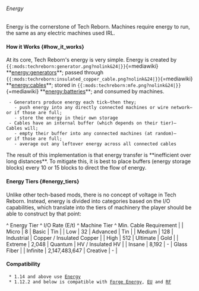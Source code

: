 ###### Energy

Energy is the cornerstone of Tech Reborn. Machines require energy to
run, the same as any electric machines used IRL.

#### How it Works {#how_it_works}

At its core, Tech Reborn's energy is very simple. Energy is created by
`{{:mods:techreborn:generator.png?nolink&24|}}`{=mediawiki}
\*\*[energy:generators](energy:generators "wikilink")\*\*; passed
through
`{{:mods:techreborn:insulated_copper_cable.png?nolink&24|}}`{=mediawiki}
\*\*[energy:cables](energy:cables "wikilink")\*\*; stored in
`{{:mods:techreborn:mfe.png?nolink&24|}}`{=mediawiki}
\*\*[energy:batteries](energy:batteries "wikilink")\*\*; and consumed by
machines.

` - Generators produce energy each tick—then they;`\
`   - push energy into any directly connected machines or wire network—or if those are full;`\
`   - store the energy in their own storage`\
` - Cables have an internal buffer (which depends on their tier)—Cables will;`\
`   - empty their buffer into any connected machines (at random)—or if those are full;`\
`   - average out any leftover energy across all connected cables`

The result of this implementation is that energy transfer is
\*\*inefficient over long distances\*\*. To mitigate this, it is best to
place buffers (energy storage blocks) every 10 or 15 blocks to direct
the flow of energy.

#### Energy Tiers {#energy_tiers}

Unlike other tech-based mods, there is no concept of voltage in Tech
Reborn. Instead, energy is divided into categories based on the I/O
capabilities, which translate into the tiers of machinery the player
should be able to construct by that point:

\^ Energy Tier \^ I/O Rate (E/t) \^ Machine Tier \^ Min. Cable
Requirement \| \| Micro \| 8 \| Basic \| Tin \| \| Low \| 32 \| Advanced
\| Tin \| \| Medium \| 128 \| Industrial \| Copper / Insulated Copper \|
\| High \| 512 \| Ultimate \| Gold \| \| Extreme \| 2,048 \| Quantum \|
HV / Insulated HV \| \| Insane \| 8,192 \| - \| Glass Fiber \| \|
Infinite \| 2,147,483,647 \| Creative \| - \|

#### Compatibility

` * 1.14 and above use `[`Energy`](https://github.com/TechReborn/Energy "wikilink")\
` * 1.12.2 and below is compatible with `[`Forge Energy`](energy:forge_energy "wikilink")`, `[`EU`](energy:eu "wikilink")` and `[`RF`](energy:rf "wikilink")
